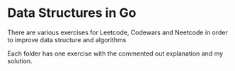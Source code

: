 # Data Structures in Go

There are various exercises for Leetcode, Codewars and Neetcode in order to improve data structure and algorithms

Each folder has one exercise with the commented out explanation and my solution.